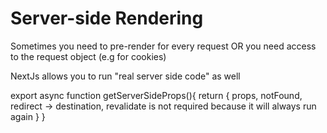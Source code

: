 # Server-side Rendering

Sometimes you need to pre-render for every request OR you need access to the request object (e.g for cookies)

NextJs allows you to run "real server side code" as well

export async function getServerSideProps(){
    return {
        props,
        notFound,
        redirect -> destination,
        revalidate is not required because it will always run again
    }
}